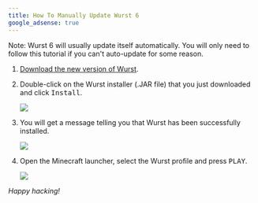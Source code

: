 ```yaml
---
title: How To Manually Update Wurst 6
google_adsense: true
---
```

Note: Wurst 6 will usually update itself automatically. You will only need to follow this tutorial if you can't auto-update for some reason.

1. [Download the new version of Wurst](/download/).

2. Double-click on the Wurst installer (.JAR file) that you just downloaded and click <kbd>Install</kbd>.

   ![](https://cloud.githubusercontent.com/assets/10100202/26763657/98f53de2-4956-11e7-8ec1-27a8d617f972.png)

3. You will get a message telling you that Wurst has been successfully installed.

   ![](https://cloud.githubusercontent.com/assets/10100202/26763699/4fe1afd6-4957-11e7-93d5-cc8bc4bba856.png)

4. Open the Minecraft launcher, select the Wurst profile and press <kbd>PLAY</kbd>.

   ![](https://cloud.githubusercontent.com/assets/10100202/24452912/f2e3cc66-1485-11e7-8a43-ae800b9a69f0.png)

_Happy hacking!_
